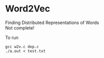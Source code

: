 # Word2Vec
 Finding Distributed Representations of Words<br>
 Not complete!<br>
 
 To run <br>
 
 ```
 gcc w2v.c dep.c
 ./a.out < test.txt
 ```
 

